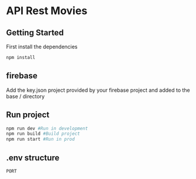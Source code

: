 # API Rest Movies

## Getting Started

First install the dependencies

```bash
npm install
```

## firebase

Add the key.json project provided by your firebase project and added to the base / directory

## Run project

```bash
npm run dev #Run in development
npm run build #Build project
npm run start #Run in prod

```

## .env structure

```bash
PORT
```
